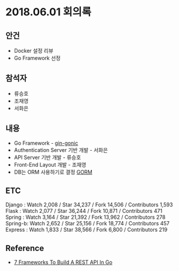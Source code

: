 # 2018.06.01 회의록

## 안건

* Docker 설정 리뷰
* Go Framework 선정

## 참석자

* 류승호
* 조재영
* 서화은

## 내용

* Go Framework - [gin-gonic](https://github.com/gin-gonic/gin)
* Authentication Server 기반 개발 - 서화은
* API Server 기반 개발 - 류승호
* Front-End Layout 개발 - 조재영
* DB는 ORM 사용하기로 결정 [GORM](http://gorm.io/)

## ETC

Django  : Watch 2,008 / Star 34,237 / Fork 14,506 / Contributors 1,593  
Flask   : Watch 2,077 / Star 36,244 / Fork 10,871 / Contributors 471  
Spring  : Watch 3,164 / Star 21,392 / Fork 13,962 / Contributors 278  
Spring-b: Watch 2,652 / Star 25,156 / Fork 18,774 / Contributors 457  
Express : Watch 1,833 / Star 38,566 / Fork 6,800 / Contributors 219  

## Reference 

* [7 Frameworks To Build A REST API In Go](https://nordicapis.com/7-frameworks-to-build-a-rest-api-in-go/)
